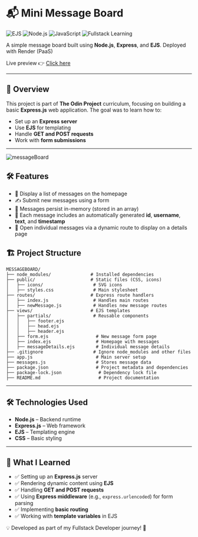# 📬 Mini Message Board
![EJS](https://img.shields.io/badge/EJS-Template_Engine-green?style=for-the-badge)
![Node.js](https://img.shields.io/badge/Node.js-339933?style=for-the-badge&logo=node.js&logoColor=white)
![JavaScript](https://img.shields.io/badge/JavaScript-F7DF1E?style=for-the-badge&logo=javascript&logoColor=black)
![Fullstack Learning](https://img.shields.io/badge/Fullstack-Development-blue?style=for-the-badge)

A simple message board built using **Node.js**, **Express**, and **EJS**.
Deployed with Render (PaaS)

Live preview 👉 <a href="https://mini-messageboard-4kua.onrender.com/">Click here</a>

---

## 🚀 Overview
This project is part of **The Odin Project** curriculum, focusing on building a basic **Express.js** web application. The goal was to learn how to:
- Set up an **Express server**
- Use **EJS** for templating
- Handle **GET and POST requests**
- Work with **form submissions**

---

![messageBoard](https://github.com/user-attachments/assets/f497ed08-eb2d-4b45-a51e-a00f52c2fd2c)

## 🛠 Features
- 📝 Display a list of messages on the homepage
- ✍️ Submit new messages using a form
- 🔄 Messages persist in-memory (stored in an array)
- 👤 Each message includes an automatically generated **id**, **username**, **text**, and **timestamp**
- 🔗 Open individual messages via a dynamic route to display on a details page

## 🏗 Project Structure

```
MESSAGEBOARD/
├── node_modules/               # Installed dependencies
├── public/                     # Static files (CSS, icons)
│   ├── icons/                   # SVG icons
│   ├── styles.css               # Main stylesheet
├── routes/                     # Express route handlers
│   ├── index.js                 # Handles main routes
│   ├── newMessage.js            # Handles new message routes
├── views/                      # EJS templates
│   ├── partials/                # Reusable components
│   │   ├── footer.ejs
│   │   ├── head.ejs
│   │   ├── header.ejs
│   ├── form.ejs                  # New message form page
│   ├── index.ejs                 # Homepage with messages
│   ├── messageDetails.ejs        # Individual message details
├── .gitignore                   # Ignore node_modules and other files
├── app.js                        # Main server setup
├── messages.js                   # Stores message data
├── package.json                  # Project metadata and dependencies
├── package-lock.json              # Dependency lock file
├── README.md                      # Project documentation
```

---

## 🛠 Technologies Used
- **Node.js** – Backend runtime
- **Express.js** – Web framework
- **EJS** – Templating engine
- **CSS** – Basic styling

---

## 📖 What I Learned
- ✅ Setting up an **Express.js** server
- ✅ Rendering dynamic content using **EJS**
- ✅ Handling **GET and POST requests**
- ✅ Using **Express middleware** (e.g., `express.urlencoded`) for form parsing
- ✅ Implementing **basic routing**
- ✅ Working with **template variables** in EJS


💡 Developed as part of my Fullstack Developer journey! 🚀

